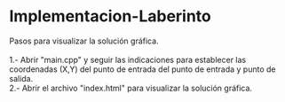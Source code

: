 # Implementacion-Laberinto
<html>

<body>
  
Pasos para visualizar la solución gráfica.
<br />
<br />1.- Abrir "main.cpp" y seguir las indicaciones para establecer las coordenadas (X,Y) del punto de entrada del punto de entrada y punto de salida.
<br />2.- Abrir el archivo "index.html" para visualizar la solución gráfica. 
  
  </body>
  
</html>
